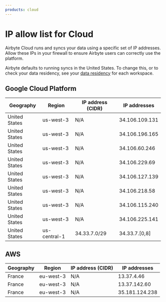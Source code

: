 ```yaml
---
products: cloud
---
```


# IP allow list for Cloud

Airbyte Cloud runs and syncs your data using a specific set of IP addresses. Allow these IPs in your firewall to ensure Airbyte users can correctly use the platform.

Airbyte defaults to running syncs in the United States. To change this, or to check your data residency, see your [data residency](/platform/cloud/managing-airbyte-cloud/manage-data-residency) for each workspace.

## Google Cloud Platform

| Geography     | Region       | IP address (CIDR) | IP addresses   |
| ------------- |--------------|-------------------|----------------|
| United States | us-west-3    | N/A               | 34.106.109.131 |
| United States | us-west-3    | N/A               | 34.106.196.165 |
| United States | us-west-3    | N/A               | 34.106.60.246  |
| United States | us-west-3    | N/A               | 34.106.229.69  |
| United States | us-west-3    | N/A               | 34.106.127.139 |
| United States | us-west-3    | N/A               | 34.106.218.58  |
| United States | us-west-3    | N/A               | 34.106.115.240 |
| United States | us-west-3    | N/A               | 34.106.225.141 |
| United States | us-central-1 | 34.33.7.0/29      | 34.33.7.[0,8]  |

## AWS

| Geography | Region    | IP address (CIDR) | IP addresses   |
| --------- | --------- | ----------------- | -------------- |
| France    | eu-west-3 | N/A               | 13.37.4.46     |
| France    | eu-west-3 | N/A               | 13.37.142.60   |
| France    | eu-west-3 | N/A               | 35.181.124.238 |
